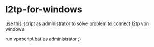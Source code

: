 # l2tp-for-windows

use this script as administrator to solve problem to connect l2tp vpn windows

run vpnscript.bat as administrator ;)
